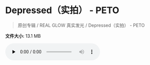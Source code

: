 # Depressed（实拍） - PETO

> 原创专辑 / REAL GLOW 真实发光 / Depressed（实拍） - PETO

**文件大小**: 13.1 MB

<audio preload="none" controls><source src="https://file.hsyhx.top/video/原创专辑/REAL GLOW 真实发光/Depressed（实拍） - PETO.flac" type="audio/mpeg">🤔 您的浏览器不支持此音频格式</audio>